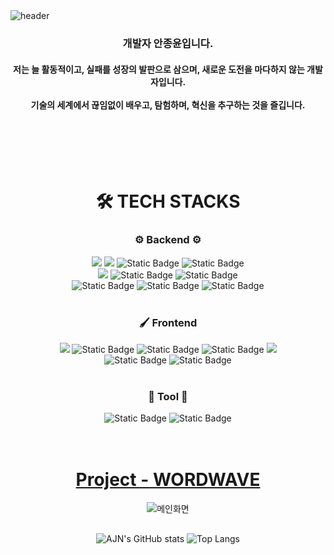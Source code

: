 
<img src="https://github.com/dks044/dks044/assets/74749417/f624551e-4569-4a81-bdb4-1c99da769932" alt="header">

<h3 align=center>
  개발자 안종윤입니다.
</h3>
<h4 align=center>
  저는 늘 활동적이고, 실패를 성장의 발판으로 삼으며, 새로운 도전을 마다하지 않는 개발자입니다.<br><br>기술의 세계에서 끊임없이 배우고, 탐험하며, 혁신을 추구하는 것을 즐깁니다.
</h4>
<br><br><br><br>

<div align=center><h1>🛠 TECH STACKS </h1></div>
<div align=center>
  <div align=center>
    <h3>⚙️ Backend ⚙</h3>
    <img src="https://img.shields.io/badge/java-007396?style=for-the-badge&logo=java&logoColor=white">
    <img src="https://img.shields.io/badge/SpringBoot-6DB33F?style=for-the-badge&logo=spring&logoColor=white">
    <img alt="Static Badge" src="https://img.shields.io/badge/JPA-grey?style=for-the-badge&logo=databricks&logoSize=auto">
    <img alt="Static Badge" src="https://img.shields.io/badge/JWT-black?style=for-the-badge&logo=jsonwebtokens&logoSize=auto">
    <br>
    <img src="https://img.shields.io/badge/mysql-4479A1?style=for-the-badge&logo=mysql&logoColor=white">
    <img alt="Static Badge" src="https://img.shields.io/badge/Redis-red?style=for-the-badge&logo=redis&logoColor=white&logoSize=auto">
    <img alt="Static Badge" src="https://img.shields.io/badge/Swagger-green?style=for-the-badge&logo=swagger&logoColor=white&logoSize=auto">
    <br>
      <img alt="Static Badge" src="https://img.shields.io/badge/AWS%20EC2-orange?style=for-the-badge&logo=amazonec2&logoSize=auto">
      <img alt="Static Badge" src="https://img.shields.io/badge/DOCKER-blue?style=for-the-badge&logo=docker&logoSize=auto">
      <img alt="Static Badge" src="https://img.shields.io/badge/GitHub_Actions-black?style=for-the-badge&logo=githubactions&logoColor=white&color=%232088FF">
  </div>
  <br>
  <div align=center>
    <h3>🖌 Frontend </h3>
    <img src="https://img.shields.io/badge/react-61DAFB?style=for-the-badge&logo=react&logoColor=black">
    <img alt="Static Badge" src="https://img.shields.io/badge/styled_components-pink?style=for-the-badge&logo=styledcomponents&logoColor=white&color=%23DB7093">
    <img alt="Static Badge" src="https://img.shields.io/badge/Redux-black?style=for-the-badge&logo=redux&logoColor=white&color=%23764ABC">
    <img alt="Static Badge" src="https://img.shields.io/badge/Redux_Saga-black?style=for-the-badge&logo=reduxsaga&logoColor=white&color=%23764ABC">
    <img src="https://img.shields.io/badge/bootstrap-7952B3?style=for-the-badge&logo=bootstrap&logoColor=white">
    <br>
    <img alt="Static Badge" src="https://img.shields.io/badge/React_router-black?style=for-the-badge&logo=reactrouter&logoColor=white&color=%23CA4245">
    <img alt="Static Badge" src="https://img.shields.io/badge/Axios-black?style=for-the-badge&logo=axios&logoColor=white&color=%235A29E4">

  </div>
  <br>
  <div align=center>
    <h3>🔧 Tool 🔧</h3>
    <img alt="Static Badge" src="https://img.shields.io/badge/Notion-black?style=for-the-badge&logo=notion&logoColor=white&color=%23000000">
    <img alt="Static Badge" src="https://img.shields.io/badge/Git-black?style=for-the-badge&logo=git&logoColor=white&color=%23F05032">
  </div>
</div>
<br><br>

##

<h1 align="center">
  <a href="https://www.wordwave.xyz/">Project - WORDWAVE</a>
</h1>

<div align=center>
  <img src="https://github.com/dks044/dks044/assets/74749417/61737691-c31b-489c-8709-a73f73fadff2" alt="메인화면">
</div>

##

<div align=center>
  <img src="https://github-readme-stats.vercel.app/api?username=dks044&amp;show_icons=true&amp;theme=radical" alt="AJN&#39;s GitHub stats">
  <img src="https://github-readme-stats.vercel.app/api/top-langs/?username=dks044&amp;layout=compact" alt="Top Langs">
</div>

